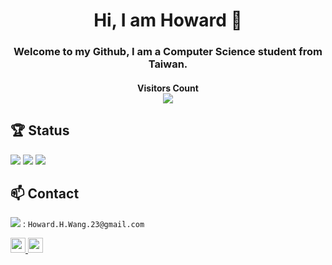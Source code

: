 <h1 align="center"> Hi, I am Howard 👋 </h1>
<h3 align="center">Welcome to my Github, I am a Computer Science student from Taiwan.</h3>
<h4 align="center"> 
  Visitors Count<br>
  <img src="https://profile-counter.glitch.me/How-Wang/count.svg" />
</h4>

## 🏆️ Status
<img src="https://github-readme-stats.vercel.app/api?username=How-Wang&theme=merko&show_icons=true&locale=en"/>
<img src="http://github-readme-streak-stats.herokuapp.com?user=How-Wang&theme=merko&date_format=%5BY.%5Dn.j" />
<img src="https://github-readme-stats.vercel.app/api/top-langs/?username=How-Wang&layout=compact&theme=merko&hide=jupyter notebook,Makefile&langs_count=6"/>

## 📫 Contact
<img src="https://img.shields.io/badge/Gmail-D14836?style=for-the-badge&logo=gmail&logoColor=white"/> :  `Howard.H.Wang.23@gmail.com`

<a href ="https://www.facebook.com/HowardWang.23/">
  <img
      src ="https://img.shields.io/badge/Facebook-1877F2?style=for-the-badge&logo=facebook&logoColor=white"
      height="24"
  />
</a>
<a href ="https://www.linkedin.com/in/%E6%B5%A9-%E7%8E%8B-1a71201ba/">
  <img
      src ="https://img.shields.io/badge/LinkedIn-0077B5?style=for-the-badge&logo=linkedin&logoColor=white"
      height="24"
  />
</a>

